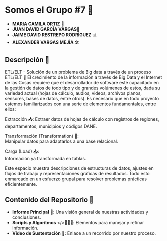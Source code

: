 # Somos el Grupo #7 🌟

- **MARIA CAMILA ORTIZ** 💾  
- **JUAN DAVID GARCÍA VARGAS**🔧  
- **JAIME DAVID RESTREPO RODRÍGUEZ** 📊  
- **ALEXANDER VARGAS MEJÍA** 🛠️  
  
## Descripción 📝
  
ETL/ELT - Solución de un problema de Big data a través de un proceso ETL/ELT 🚀
El crecimiento de la información a través de Big Data y el Internet de las Cosas requiere que el desarrollador de software esté capacitado en la gestión de datos de todo tipo y de grandes volúmenes de estos, dada su variedad actual (hojas de cálculo, audios, videos, archivos planos, sensores, bases de datos, entre otros). Es necesario que en todo proyecto estemos familiarizados con una serie de elementos fundamentales, entre ellos:  

Extracción 📥:
Extraer datos de hojas de cálculo con registros de regiones, departamentos, municipios y códigos DANE.  

Transformación (Transformation) 🧹:  
Manipular datos para adaptarlos a una base relacional.  

Carga (Load) 📤:  
Información ya transformada en tablas.  

Este espacio muestra descripciones de estructuras de datos, ajustes en flujos de trabajo y representaciones gráficas de resultados. Todo esto enmarcado en un esfuerzo grupal para resolver problemas prácticas eficientemente.  
  
## Contenido del Repositorio 📂  
  
- **Informe Principal** 📄: Una visión general de nuestras actividades y conclusiones.  
- **Scripts y Algoritmos** </>👨🏻‍💻: Elementos para manejar y refinar información.  
- **Video de Sustentación** 🎥: Enlace a un recorrido por nuestro proceso.
